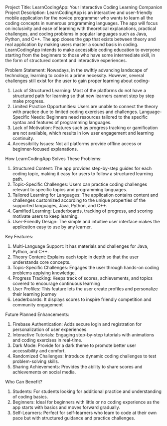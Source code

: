 Project Title: LearnCodingApp: Your Interactive Coding Learning Companion
Project Description:
LearnCodingApp is an interactive and user-friendly mobile application for the novice programmer who wants to learn all the coding concepts in numerous programming languages. The app will focus on inclusivity and ease of learning with theoretical explanations, practical challenges, and coding problems in popular languages such as Java, Python, and C++.
The app closes the gap that exists between theory and real application by making users master a sound basis in coding. LearnCodingApp intends to make accessible coding education to everyone starting from the beginners to those who have some intermediate skill, in the form of structured content and interactive experiences.

Problem Statement:
Nowadays, in the swiftly advancing landscape of technology, learning to code is a prime necessity. However, several challenges still exist for the user to gain proper learning about coding-
1. Lack of Structured Learning: Most of the platforms do not have a structured path for learning so that new learners cannot step by step make progress.
2. Limited Practice Opportunities: Users are unable to connect the theory with practice due to limited coding exercises and challenges. Language-Specific Needs: Beginners need resources tailored to the specific syntax and features of programming languages.
3. Lack of Motivation: Features such as progress tracking or gamification are not available, which results in low user engagement and learning continuity.
4. Accessibility Issues: Not all platforms provide offline access or beginner-focused explanations.

How LearnCodingApp Solves These Problems:
1. Structured Content: The app provides step-by-step guides for each coding topic, making it easy for users to follow a structured learning path.
2. Topic-Specific Challenges: Users can practice coding challenges relevant to specific topics and programming languages.
3. Tailored Learning for Languages: The application contains content and challenges customized according to the unique properties of the supported languages, Java, Python, and C++.
4. Gamified Learning: Leaderboards, tracking of progress, and scoring motivate users to keep learning.
5. User-Friendly Design: The simple and intuitive user interface makes the application easy to use by any learner.

Key Features:
1. Multi-Language Support: It has materials and challenges for Java, Python, and C++.
2. Theory Content: Explains each topic in depth so that the user understands core concepts.
3. Topic-Specific Challenges: Engages the user through hands-on coding problems applying knowledge.
4. Progress Tracking: Keeps track of scores, achievements, and topics covered to encourage continuous learning
5. User Profiles: This feature lets the user create profiles and personalize their learning journey
6. Leaderboards: It displays scores to inspire friendly competition and community engagement

Future Planned Enhancements:
1. Firebase Authentication: Adds secure login and registration for personalization of user experiences.
2. Interactive Tutorials: Engaging step-by-step tutorials with animations and coding exercises in real-time.
3. Dark Mode: Provide for a dark theme to promote better user accessibility and comfort.
4. Randomized Challenges: Introduce dynamic coding challenges to test problem-solving skills.
5. Sharing Achievements: Provides the ability to share scores and achievements on social media.

Who Can Benefit? 
1. Students: For students looking for additional practice and understanding of coding basics.
2. Beginners: Ideal for beginners with little or no coding experience as the app starts with basics and moves forward gradually.
3. Self-Learners: Perfect for self-learners who learn to code at their own pace but with structured guidance and practice challenges.
